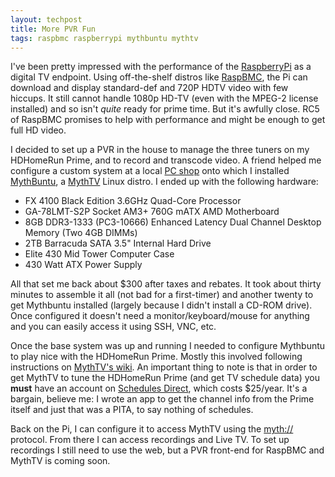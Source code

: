 ```yaml
---
layout: techpost
title: More PVR Fun
tags: raspbmc raspberrypi mythbuntu mythtv
---
```


I've been pretty impressed with the performance of the [RaspberryPi](http://www.raspberrypi.org/) as a digital TV endpoint. Using off-the-shelf distros like [RaspBMC](http://www.raspbmc.com/), the Pi can download and display standard-def and 720P HDTV video with few hiccups. It still cannot handle 1080p HD-TV (even with the MPEG-2 license installed) and so isn't _quite_ ready for prime time. But it's awfully close. RC5 of RaspBMC promises to help with performance and might be enough to get full HD video.

I decided to set up a PVR in the house to manage the three tuners on my HDHomeRun Prime, and to record and transcode video. A friend helped me configure a custom system at a local [PC shop](http://microcenter.com/) onto which I installed [MythBuntu](http://www.mythbuntu.org/), a [MythTV](http://www.mythtv.org/) Linux distro. I ended up with the following hardware:

*   FX 4100 Black Edition 3.6GHz Quad-Core Processor
*   GA-78LMT-S2P Socket AM3+ 760G mATX AMD Motherboard
*   8GB DDR3-1333 (PC3-10666) Enhanced Latency Dual Channel Desktop Memory (Two 4GB DIMMs)
*   2TB Barracuda SATA 3.5" Internal Hard Drive
*   Elite 430 Mid Tower Computer Case
*   430 Watt ATX Power Supply

All that set me back about $300 after taxes and rebates. It took about thirty minutes to assemble it all (not bad for a first-timer) and another twenty to get Mythbuntu installed (largely because I didn't install a CD-ROM drive). Once configured it doesn't need a monitor/keyboard/mouse for anything and you can easily access it using SSH, VNC, etc.

Once the base system was up and running I needed to configure Mythbuntu to play nice with the HDHomeRun Prime. Mostly this involved following instructions on [MythTV's wiki](http://www.mythtv.org/wiki/Silicondust_HDHomeRun_Prime). An important thing to note is that in order to get MythTV to tune the HDHomeRun Prime (and get TV schedule data) you **must** have an account on [Schedules Direct](http://schedulesdirect.org/), which costs $25/year. It's a bargain, believe me: I wrote an app to get the channel info from the Prime itself and just that was a PITA, to say nothing of schedules.

Back on the Pi, I can configure it to access MythTV using the [myth://](http://wiki.xbmc.org/?title=MythTV "MythTV") protocol. From there I can access recordings and Live TV. To set up recordings I still need to use the web, but a PVR front-end for RaspBMC and MythTV is coming soon.

